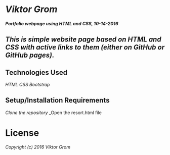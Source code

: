 # _Viktor Grom_

#### _Portfolio webpage using HTML and CSS, 10-14-2016_

##  _This is simple website page based on HTML and CSS with active links to them (either on GitHub or GitHub pages)._

## Technologies Used

_HTML_
_CSS_
_Bootstrap_

## Setup/Installation Requirements

_Clone the repository_
_Open the resort.html file

#  License

_Copyright (c) 2016 Viktor Grom_
